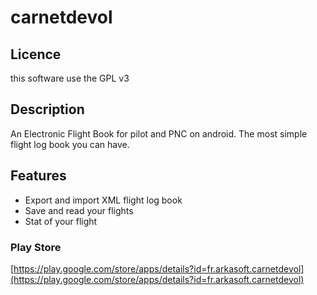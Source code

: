 # carnetdevol

## Licence

this software use the GPL v3

## Description

An Electronic Flight Book for pilot and PNC on android.
The most simple flight log book you can have.

## Features

* Export and import XML flight log book
* Save and read your flights
* Stat of your flight


### Play Store

[https://play.google.com/store/apps/details?id=fr.arkasoft.carnetdevol](https://play.google.com/store/apps/details?id=fr.arkasoft.carnetdevol)
